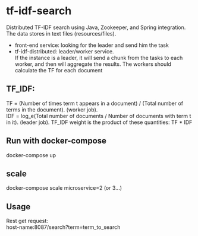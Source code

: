 # tf-idf-search
Distributed TF-IDF search using Java, Zookeeper, and Spring integration. The data stores in text files (resources/files). 
* front-end service: looking for the leader and send him the task
* tf-idf-distributed: leader/worker service.   
If the instance is a leader, it will send a chunk from the tasks to each worker, and then will aggregate the results. 
The workers should calculate the TF for each document

## TF_IDF:
TF = (Number of times term t appears in a document) / (Total number of terms in the document). (worker job).  
IDF = log_e(Total number of documents / Number of documents with term t in it). (leader job). 
TF_IDF weight is the product of these quantities: TF * IDF 


## Run with docker-compose
docker-compose up 
## scale
docker-compose scale microservice=2 (or 3...)

## Usage 
Rest get request:  
host-name:8087/search?term=term_to_search

